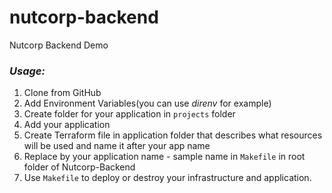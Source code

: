 # nutcorp-backend
Nutcorp Backend Demo


### ***Usage:***

 1. Clone from GitHub
 2. Add Environment Variables(you can use _direnv_ for example)
 3. Create folder for your application in ```projects``` folder
 4. Add your application
 5. Create Terraform file in application folder that describes what resources will be used and name it after your app name
 6. Replace by your application name - sample name in  ```Makefile``` in root folder of Nutcorp-Backend
 7. Use ```Makefile``` to deploy or destroy your infrastructure and application.
 